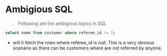 # Ambigious SQL

>Following are the ambigious topics in SQL


```sql
select name from customer where referee_id != 2;
```
- will it fetch the rows where referee_id is null. This is a very obvious scenario as there can be customers where are not referred by anyone.

